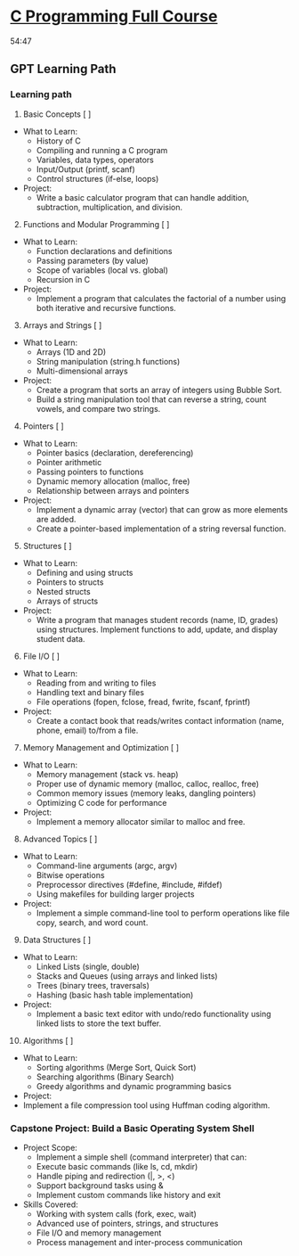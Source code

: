 # [C Programming Full Course](https://www.youtube.com/watch?v=87SH2Cn0s9A)

54:47

## GPT Learning Path

### Learning path

1. Basic Concepts [ ]

- What to Learn:
  - History of C
  - Compiling and running a C program
  - Variables, data types, operators
  - Input/Output (printf, scanf)
  - Control structures (if-else, loops)
- Project:
  - Write a basic calculator program that can handle addition, subtraction, multiplication, and division.

2. Functions and Modular Programming [ ]

- What to Learn:
  - Function declarations and definitions
  - Passing parameters (by value)
  - Scope of variables (local vs. global)
  - Recursion in C
- Project:
  - Implement a program that calculates the factorial of a number using both iterative and recursive functions.

3. Arrays and Strings [ ]

- What to Learn:
  - Arrays (1D and 2D)
  - String manipulation (string.h functions)
  - Multi-dimensional arrays
- Project:
  - Create a program that sorts an array of integers using Bubble Sort.
  - Build a string manipulation tool that can reverse a string, count vowels, and compare two strings.

4. Pointers [ ]

- What to Learn:
  - Pointer basics (declaration, dereferencing)
  - Pointer arithmetic
  - Passing pointers to functions
  - Dynamic memory allocation (malloc, free)
  - Relationship between arrays and pointers
- Project:
  - Implement a dynamic array (vector) that can grow as more elements are added.
  - Create a pointer-based implementation of a string reversal function.

5. Structures [ ]

- What to Learn:
  - Defining and using structs
  - Pointers to structs
  - Nested structs
  - Arrays of structs
- Project:
  - Write a program that manages student records (name, ID, grades) using structures. Implement functions to add, update, and display student data.

6. File I/O [ ]

- What to Learn:
  - Reading from and writing to files
  - Handling text and binary files
  - File operations (fopen, fclose, fread, fwrite, fscanf, fprintf)
- Project:
  - Create a contact book that reads/writes contact information (name, phone, email) to/from a file.

7. Memory Management and Optimization [ ]

- What to Learn:
  - Memory management (stack vs. heap)
  - Proper use of dynamic memory (malloc, calloc, realloc, free)
  - Common memory issues (memory leaks, dangling pointers)
  - Optimizing C code for performance
- Project:
  - Implement a memory allocator similar to malloc and free.

8. Advanced Topics [ ]

- What to Learn:
  - Command-line arguments (argc, argv)
  - Bitwise operations
  - Preprocessor directives (#define, #include, #ifdef)
  - Using makefiles for building larger projects
- Project:
  - Implement a simple command-line tool to perform operations like file copy, search, and word count.

9. Data Structures [ ]

- What to Learn:
  - Linked Lists (single, double)
  - Stacks and Queues (using arrays and linked lists)
  - Trees (binary trees, traversals)
  - Hashing (basic hash table implementation)
- Project:
  - Implement a basic text editor with undo/redo functionality using linked lists to store the text buffer.

10. Algorithms [ ]

- What to Learn:
  - Sorting algorithms (Merge Sort, Quick Sort)
  - Searching algorithms (Binary Search)
  - Greedy algorithms and dynamic programming basics
- Project:
- Implement a file compression tool using Huffman coding algorithm.

### Capstone Project: Build a Basic Operating System Shell

- Project Scope:
  - Implement a simple shell (command interpreter) that can:
  - Execute basic commands (like ls, cd, mkdir)
  - Handle piping and redirection (|, >, <)
  - Support background tasks using &
  - Implement custom commands like history and exit
- Skills Covered:
  - Working with system calls (fork, exec, wait)
  - Advanced use of pointers, strings, and structures
  - File I/O and memory management
  - Process management and inter-process communication
